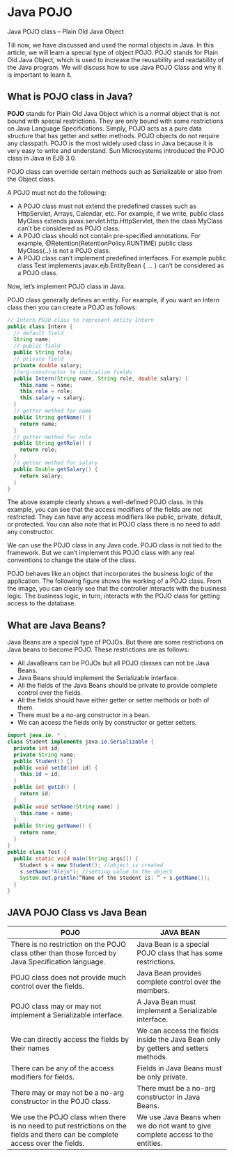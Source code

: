 # Java POJO
Java POJO class – Plain Old Java Object

Till now, we have discussed and used the normal objects in Java. In this article, we will learn a special type of object POJO. POJO stands for Plain Old Java Object, which is used to increase the reusability and readability of the Java program. We will discuss how to use Java POJO Class and why it is important to learn it.

## What is POJO class in Java?

**POJO** stands for Plain Old Java Object which is a normal object that is not bound with special restrictions. They are only bound with some restrictions on Java Language Specifications. Simply, POJO acts as a pure data structure that has getter and setter methods. POJO objects do not require any classpath. POJO is the most widely used class in Java because it is very easy to write and understand. Sun Microsystems introduced the POJO class in Java in EJB 3.0.

POJO class can override certain methods such as Serializable or also from the Object class.

A POJO must not do the following:

- A POJO class must not extend the predefined classes such as HttpServlet, Arrays, Calendar, etc. For example, if we write, public class MyClass extends javax.servlet.http.HttpServlet, then the class MyClass can’t be considered as POJO class.
- A POJO class should not contain pre-specified annotations. For example, @Retention(RetentionPolicy.RUNTIME) public class MyClass{..} is not a POJO class.
- A POJO class can’t implement predefined interfaces. For example public class Test implements javax.ejb.EntityBean { … } can’t be considered as a POJO class.

Now, let’s implement POJO class in Java.

POJO class generally defines an entity. For example, if you want an Intern class then you can create a POJO as follows:

```java
// Intern POJO class to represent entity Intern
public class Intern {
  // default field
  String name;
  // public field
  public String role;
  // private field
  private double salary;
  //arg-constructor to initialize fields
  public Intern(String name, String role, double salary) {
    this.name = name;
    this.role = role;
    this.salary = salary;
  }
  // getter method for name
  public String getName() {
    return name;
  }
  // getter method for role
  public String getRole() {
    return role;
  }
  // getter method for salary
  public Double getSalary() {
    return salary;
  }
}
```

The above example clearly shows a well-defined POJO class. In this example, you can see that the access modifiers of the fields are not restricted. They can have any access modifiers like public, private, default, or protected. You can also note that in POJO class there is no need to add any constructor.

We can use the POJO class in any Java code. POJO class is not tied to the framework. But we can’t implement this POJO class with any real conventions to change the state of the class.

POJO behaves like an object that incorporates the business logic of the application. The following figure shows the working of a POJO class. From the image, you can clearly see that the controller interacts with the business logic. The business logic, in turn, interacts with the POJO class for getting access to the database.

## What are Java Beans?

Java Beans are a special type of POJOs. But there are some restrictions on Java beans to become POJO. These restrictions are as follows:

- All JavaBeans can be POJOs but all POJO classes can not be Java Beans.
- Java Beans should implement the Serializable interface.
- All the fields of the Java Beans should be private to provide complete control over the fields.
- All the fields should have either getter or setter methods or both of them.
- There must be a no-arg constructor in a bean.
- We can access the fields only by constructor or getter setters.

```java
import java.io. * ;
class Student implements java.io.Serializable {
  private int id;
  private String name;
  public Student() {}
  public void setId(int id) {
    this.id = id;
  }
  public int getId() {
    return id;
  }
  public void setName(String name) {
    this.name = name;
  }
  public String getName() {
    return name;
  }
}
public class Test {
  public static void main(String args[]) {
    Student s = new Student(); //object is created
    s.setName("Alejo"); //setting value to the object
    System.out.println(“Name of the student is: ” + s.getName());
  }
}
```


## JAVA POJO Class vs Java Bean

|POJO |	JAVA BEAN |
|---|---|
| There is no restriction on the POJO class other than those forced by Java Specification language. | Java Bean is a special POJO class that has some restrictions. |
| POJO class does not provide much control over the fields. | Java Bean provides complete control over the members.|
| POJO class may or may not implement a Serializable interface. | A Java Bean must implement a Serializable interface.|
| We can directly access the fields by their names	| We can access the fields inside the Java Bean only by getters and setters methods.|
| There can be any of the access modifiers for fields.	| Fields in Java Beans must be only private.|
| There may or may not be a no-arg constructor in the POJO class.	| There must be a no-arg constructor in Java Beans.|
| We use the POJO class when there is no need to put restrictions on the fields and there can be complete access over the fields. |	We use Java Beans when we do not want to give complete access to the entities. |
